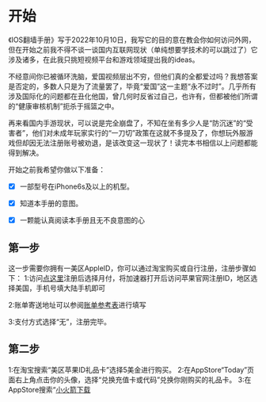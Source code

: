 # 开始
《IOS翻墙手册》写于2022年10月10日，我写它的目的意在教会你如何访问外网，但在开始之前我不得不谈一谈国内互联网现状（单纯想要学技术的可以跳过了）它涉及诸多，在此我只挑短视频平台和游戏领域提出我的ideas。

不经意间你已被循环洗脑，爱国视频层出不穷，但他们真的全都爱过吗？我想答案是否定的，多数人只是为了流量罢了，毕竟“爱国”这一主题“永不过时”。几乎所有涉及国际化的问题都在丑化他国，曾几何时反省过自己，也许有，但都被他们所谓的“健康审核机制”扼杀于摇篮之中。

再来看国内手游现状，可以说是完全崩盘了，不知在坐有多少人是“防沉迷”的“受害者”，他们对未成年玩家实行的“一刀切”政策在这就不多提及了，你想玩外服游戏但却因无法注册账号被劝退，是该改变这一现状了！读完本书相信以上问题都能得到解决。

开始之前我希望你做以下准备：

* [x] 一部型号在iPhone6s及以上的机型。
* [x] 知道本手册的意图。
* [x] 一颗能认真阅读本手册且无不良意图的心


## 第一步
这一步需要你拥有一美区AppleID，你可以通过淘宝购买或自行注册，注册步骤如下：
1:访问[点这里](https://www.qingyuesl.com/login.html?channel=zhaohui)注册后选择月付，将加速器打开后访问苹果官网注册ID，地区选择美国，手机号填大陆手机即可

2:账单寄送地址可以参阅[账单参考表](66AB3CCF-D3C5-4DA7-8094-322228D6C408.png)进行填写

3:支付方式选择“无”，注册完毕。


## 第二步
1:在淘宝搜索“美区苹果ID礼品卡”选择5美金进行购买。
2:在AppStore“Today”页面右上角点击你的头像，选择“兑换充值卡或代码”兑换你刚购买的礼品卡。
3:在AppStore搜索“[小火箭下载](https://apps.apple.com/us/app/shadowrocket/id932747118?l=zh)
